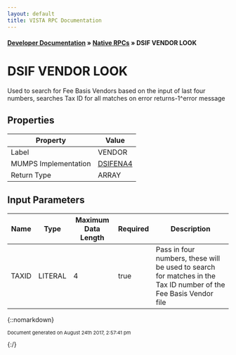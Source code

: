 ```yaml
---
layout: default
title: VISTA RPC Documentation
---
```


#### [Developer Documentation](../index) &#187; [Native RPCs](TableOfContents) &#187; DSIF VENDOR LOOK<br/>
# DSIF VENDOR LOOK

Used to search for Fee Basis Vendors based on the input of last four numbers, searches Tax ID for all matches on error returns-1^error message 

## Properties

Property | Value
--- | ---
Label | VENDOR
MUMPS Implementation | [DSIFENA4](http://code.osehra.org/dox/Routine_DSIFENA4_source.html)
Return Type | ARRAY


## Input Parameters

Name | Type | Maximum Data Length | Required | Description
--- | --- | --- | --- | ---
TAXID | LITERAL | 4 | true | Pass in four numbers, these will be used to search for matches in the Tax ID number of the Fee Basis Vendor file



{::nomarkdown} <br/><p style="font-size: 11px">Document generated on August 24th 2017, 2:57:41 pm</p>{:/}